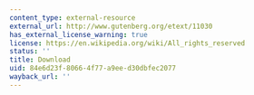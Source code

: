 ```yaml
---
content_type: external-resource
external_url: http://www.gutenberg.org/etext/11030
has_external_license_warning: true
license: https://en.wikipedia.org/wiki/All_rights_reserved
status: ''
title: Download
uid: 84e6d23f-8066-4f77-a9ee-d30dbfec2077
wayback_url: ''
---
```

